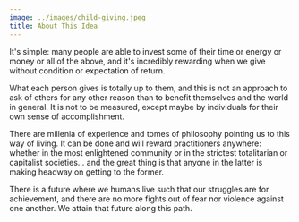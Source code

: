 ```yaml
---
image: ../images/child-giving.jpeg
title: About This Idea
---
```


It's simple: many people are able to invest some of their time or energy or
money or all of the above, and it's incredibly rewarding when we give without
condition or expectation of return.

What each person gives is totally up to them, and this is not an approach to ask
of others for any other reason than to benefit themselves and the world in
general. It is not to be measured, except maybe by individuals for their own
sense of accomplishment.

There are millenia of experience and tomes of philosophy pointing us to this way
of living. It can be done and will reward practitioners anywhere: whether in the
most enlightened community or in the strictest totalitarian or capitalist
societies... and the great thing is that anyone in the latter is making headway
on getting to the former.

There is a future where we humans live such that our struggles are for
achievement, and there are no more fights out of fear nor violence against one
another. We attain that future along this path.